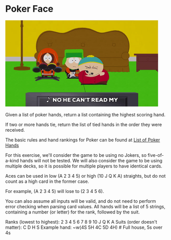 # Poker Face

![poker face](poker-face.gif)

Given a list of poker hands, return a list containing the highest scoring hand.

If two or more hands tie, return the list of tied hands in the order they were received.

The basic rules and hand rankings for Poker can be found at [List of Poker Hands][poker-hands]

For this exercise, we'll consider the game to be using no Jokers,
so five-of-a-kind hands will not be tested. We will also consider
the game to be using multiple decks, so it is possible for multiple
players to have identical cards.

Aces can be used in low (A 2 3 4 5) or high (10 J Q K A) straights, but do not count as
a high card in the former case.

For example, (A 2 3 4 5) will lose to (2 3 4 5 6).

You can also assume all inputs will be valid, and do not need to perform error checking
when parsing card values. All hands will be a list of 5 strings, containing a number
(or letter) for the rank, followed by the suit.

Ranks (lowest to highest): 2 3 4 5 6 7 8 9 10 J Q K A
Suits (order doesn't matter): C D H S
Example hand: ~w(4S 5H 4C 5D 4H) # Full house, 5s over 4s

[poker-hands]: https://en.wikipedia.org/wiki/List_of_poker_hands
